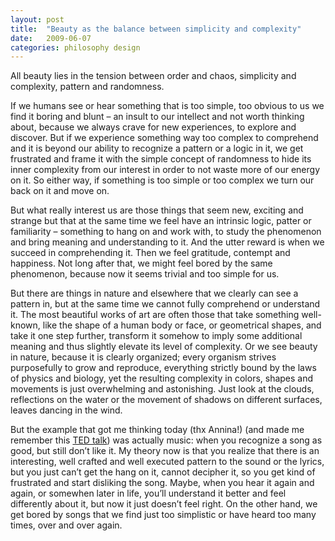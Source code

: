```yaml
---
layout: post
title:  "Beauty as the balance between simplicity and complexity"
date:   2009-06-07
categories: philosophy design
---
```


All beauty lies in the tension between order and chaos, simplicity and complexity, pattern and randomness.

If we humans see or hear something that is too simple, too obvious to us we find it boring and blunt – an insult to our intellect and not worth thinking about, because we always crave for new experiences, to explore and discover. But if we experience something way too complex to comprehend and it is beyond our ability to recognize a pattern or a logic in it, we get frustrated and frame it with the simple concept of randomness to hide its inner complexity from our interest in order to not waste more of our energy on it. So either way, if something is too simple or too complex we turn our back on it and move on.

But what really interest us are those things that seem new, exciting and strange but that at the same time we feel have an intrinsic logic, patter or familiarity – something to hang on and work with, to study the phenomenon and bring meaning and understanding to it. And the utter reward is when we succeed in comprehending it. Then we feel gratitude, contempt and happiness. Not long after that, we might feel bored by the same phenomenon, because now it seems trivial and too simple for us.

But there are things in nature and elsewhere that we clearly can see a pattern in, but at the same time we cannot fully comprehend or understand it. The most beautiful works of art are often those that take something well-known, like the shape of a human body or face, or geometrical shapes, and take it one step further, transform it somehow to imply some additional meaning and thus slightly elevate its level of complexity. Or we see beauty in nature, because it is clearly organized; every organism strives purposefully to grow and reproduce, everything strictly bound by the laws of physics and biology, yet the resulting complexity in colors, shapes and movements is just overwhelming and astonishing. Just look at the clouds, reflections on the water or the movement of shadows on different surfaces, leaves dancing in the wind.

But the example that got me thinking today (thx Annina!) (and made me remember this [TED talk](http://www.ted.com/talks/john_maeda_on_the_simple_life.html)) was actually music: when you recognize a song as good, but still don’t like it. My theory now is that you realize that there is an interesting, well crafted and well executed pattern to the sound or the lyrics, but you just can’t get the hang on it, cannot decipher it, so you get kind of frustrated and start disliking the song. Maybe, when you hear it again and again, or somewhen later in life, you’ll understand it better and feel differently about it, but now it just doesn’t feel right. On the other hand, we get bored by songs that we find just too simplistic or have heard too many times, over and over again.


